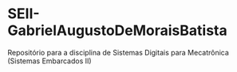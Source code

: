 # SEII-GabrielAugustoDeMoraisBatista
Repositório para a disciplina de Sistemas Digitais para Mecatrônica (Sistemas Embarcados II)
